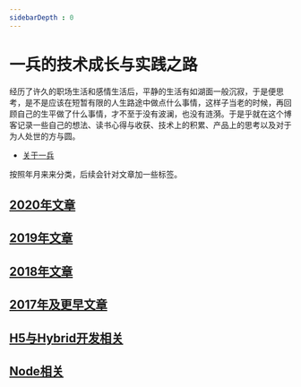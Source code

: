 ```yaml
---
sidebarDepth : 0
---
```

# 一兵的技术成长与实践之路

经历了许久的职场生活和感情生活后，平静的生活有如湖面一般沉寂，于是便思考，是不是应该在短暂有限的人生路途中做点什么事情，这样子当老的时候，再回顾自己的生平做了什么事情，才不至于没有波澜，也没有涟漪。于是乎就在这个博客记录一些自己的想法、读书心得与收获、技术上的积累、产品上的思考以及对于为人处世的方与圆。

- [关于一兵](./about-me.md)

按照年月来来分类，后续会针对文章加一些标签。

## [2020年文章](./2020/README.md)

## [2019年文章](./2019/README.md)

## [2018年文章](./2018/README.md)

## [2017年及更早文章](./2017/README.md)

## [H5与Hybrid开发相关](./Hybrid/README.md)

## [Node相关](./Node/README.md)
